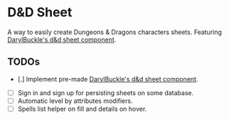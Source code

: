 # D&D Sheet

A way to easily create Dungeons & Dragons characters sheets. Featuring [DarylBuckle's d&d sheet component](https://github.com/DarylBuckle/dnd-character-sheets).

## TODOs

- [.] Implement pre-made [DarylBuckle's d&d sheet component](https://github.com/DarylBuckle/dnd-character-sheets).
- [ ] Sign in and sign up for persisting sheets on some database.
- [ ] Automatic level by attributes modifiers.
- [ ] Spells list helper on fill and details on hover.
